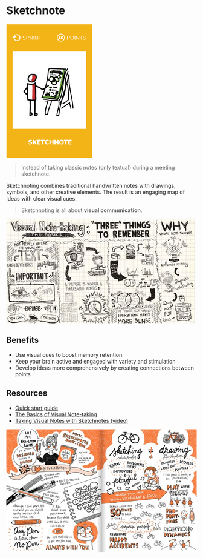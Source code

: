 # Sketchnote
![Sketchnote during meeting](images/sketchnote.png)

> Instead of taking classic notes (only textual) during a meeting sketchnote.

Sketchnoting combines traditional handwritten notes with drawings, symbols, and other creative elements. The result is an engaging map of ideas with clear visual cues.

> Sketchnoting is all about **visual communication**.

![Sketchnote during meeting](images/sketchnote-meeting1.jpg)

## Benefits
* Use visual cues to boost memory retention
* Keep your brain active and engaged with variety and stimulation
* Develop ideas more comprehensively by creating connections between points

## Resources
* [Quick start guide](https://www.jetpens.com/blog/sketchnotes-a-guide-to-visual-note-taking/pt/892)
* [The Basics of Visual Note-taking](http://www.core77.com/posts/19678/sketchnotes-101-the-basics-of-visual-note-taking-19678)
* [Taking Visual Notes with Sketchnotes (video)](https://www.youtube.com/watch?v=V3FtB9F7rv0)

![Sketchnote during meeting](images/sketchnote-meeting2.jpg)
